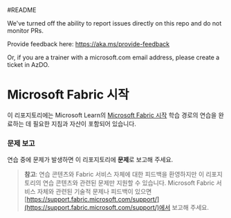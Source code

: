 #README

We've turned off the ability to report issues directly on this repo and do not monitor PRs.

Provide feedback here: https://aka.ms/provide-feedback

Or, if you are a trainer with a microsoft.com email address, please create a ticket in AzDO.

# Microsoft Fabric 시작

이 리포지토리에는 Microsoft Learn의 [Microsoft Fabric 시작](https://aka.ms/learn-fabric) 학습 경로의 연습을 완료하는 데 필요한 지침과 자산이 포함되어 있습니다.

### 문제 보고

연습 중에 문제가 발생하면 이 리포지토리에 **문제**로 보고해 주세요.

> **참고**: 연습 콘텐츠와 Fabric 서비스 자체에 대한 피드백을 환영하지만 이 리포지토리의 연습 콘텐츠와 관련된 문제만 지원할 수 있습니다. Microsoft Fabric 서비스 자체와 관련된 기술적 문제나 피드백이 있으면 [https://support.fabric.microsoft.com/support/](https://support.fabric.microsoft.com/support/)에서 보고해 주세요.
